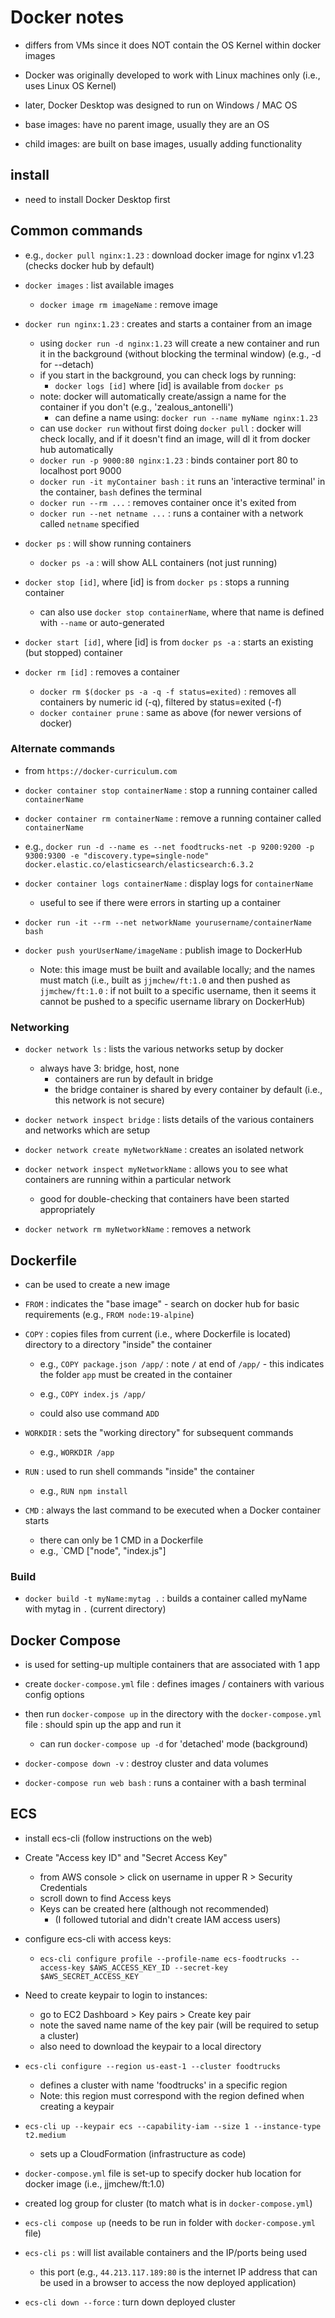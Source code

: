 # Docker notes
- differs from VMs since it does NOT contain the OS Kernel within docker images
- Docker was originally developed to work with Linux machines only (i.e., uses Linux OS Kernel)
- later, Docker Desktop was designed to run on Windows / MAC OS

- base images:  have no parent image, usually they are an OS
- child images: are built on base images, usually adding functionality


## install
- need to install Docker Desktop first

## Common commands
- e.g., `docker pull nginx:1.23` : download docker image for nginx v1.23 (checks docker hub by default)

- `docker images` : list available images
  - `docker image rm imageName` : remove image

- `docker run nginx:1.23` : creates and starts a container from an image
  - using `docker run -d nginx:1.23` will create a new container and run it in the background (without blocking the terminal window) (e.g., -d for --detach)
  - if you start in the background, you can check logs by running:
    - `docker logs [id]` where [id] is available from `docker ps`
  - note:  docker will automatically create/assign a name for the container if you don't (e.g., 'zealous_antonelli')
    - can define a name using: `docker run --name myName nginx:1.23`
  - can use `docker run` without first doing `docker pull` : docker will check locally, and if it doesn't find an image, will dl it from docker hub automatically
  - `docker run -p 9000:80 nginx:1.23` : binds container port 80 to localhost port 9000
  - `docker run -it myContainer bash` : `it` runs an 'interactive terminal' in the container, `bash` defines the terminal
  - `docker run --rm ...` : removes container once it's exited from
  - `docker run --net netname ...` : runs a container with a network called `netname` specified

- `docker ps` : will show running containers
  - `docker ps -a` : will show ALL containers (not just running)

- `docker stop [id]`, where [id] is from `docker ps` : stops a running container
    - can also use `docker stop containerName`, where that name is defined with `--name` or auto-generated

- `docker start [id]`, where [id] is from `docker ps -a` : starts an existing (but stopped) container

- `docker rm [id]` : removes a container
  - `docker rm $(docker ps -a -q -f status=exited)` : removes all containers by numeric id (-q), filtered by status=exited (-f)
  - `docker container prune` : same as above (for newer versions of docker)

### Alternate commands
- from `https://docker-curriculum.com`

- `docker container stop containerName` : stop a running container called `containerName`
- `docker container rm containerName` : remove a running container called `containerName`
- e.g., `docker run -d --name es --net foodtrucks-net -p 9200:9200 -p 9300:9300 -e "discovery.type=single-node" docker.elastic.co/elasticsearch/elasticsearch:6.3.2`

- `docker container logs containerName` : display logs for `containerName`
    - useful to see if there were errors in starting up a container

- `docker run -it --rm --net networkName yourusername/containerName bash`

- `docker push yourUserName/imageName` : publish image to DockerHub
    - Note:  this image must be built and available locally; and the names must match (i.e., built as `jjmchew/ft:1.0` and then pushed as `jjmchew/ft:1.0` :  if not built to a specific username, then it seems it cannot be pushed to a specific username library on DockerHub)


### Networking
- `docker network ls` : lists the various networks setup by docker
  - always have 3: bridge, host, none
    - containers are run by default in bridge
    - the bridge container is shared by every container by default (i.e., this network is not secure)

- `docker network inspect bridge` : lists details of the various containers and networks which are setup

- `docker network create myNetworkName` : creates an isolated network
- `docker network inspect myNetworkName` : allows you to see what containers are running within a particular network
    - good for double-checking that containers have been started appropriately

- `docker network rm myNetworkName` : removes a network


## Dockerfile
- can be used to create a new image

- `FROM` : indicates the "base image" - search on docker hub for basic requirements (e.g., `FROM node:19-alpine`)

- `COPY` : copies files from current (i.e., where Dockerfile is located) directory to a directory "inside" the container
  - e.g., `COPY package.json /app/` : note `/` at end of `/app/` - this indicates the folder `app` must be created in the container
  - e.g., `COPY index.js /app/`

  - could also use command `ADD`


- `WORKDIR` : sets the "working directory" for subsequent commands
  - e.g., `WORKDIR /app`

- `RUN` : used to run shell commands "inside" the container
  - e.g., `RUN npm install`

- `CMD` : always the last command to be executed when a Docker container starts
    - there can only be 1 CMD in a Dockerfile
    - e.g., `CMD ["node", "index.js"]

### Build
- `docker build -t myName:mytag .` : builds a container called myName with mytag in `.` (current directory)


## Docker Compose
- is used for setting-up multiple containers that are associated with 1 app

- create `docker-compose.yml` file : defines images / containers with various config options
- then run `docker-compose up` in the directory with the `docker-compose.yml` file : should spin up the app and run it
    - can run `docker-compose up -d` for 'detached' mode (background)

- `docker-compose down -v` : destroy cluster and data volumes

- `docker-compose run web bash` : runs a container with a bash terminal


## ECS
- install ecs-cli (follow instructions on the web)

- Create "Access key ID" and "Secret Access Key"
    - from AWS console > click on username in upper R > Security Credentials
    - scroll down to find Access keys
    - Keys can be created here (although not recommended)
      - (I followed tutorial and didn't create IAM access users)

- configure ecs-cli with access keys:
    - `ecs-cli configure profile --profile-name ecs-foodtrucks --access-key $AWS_ACCESS_KEY_ID --secret-key $AWS_SECRET_ACCESS_KEY`


- Need to create keypair to login to instances:
  - go to EC2 Dashboard > Key pairs > Create key pair
  - note the saved name name of the key pair (will be required to setup a cluster)
  - also need to download the keypair to a local directory


- `ecs-cli configure --region us-east-1 --cluster foodtrucks`
    - defines a cluster with name 'foodtrucks' in a specific region
    - Note:  this region must correspond with the region defined when creating a keypair


- `ecs-cli up --keypair ecs --capability-iam --size 1 --instance-type t2.medium`
    - sets up a CloudFormation (infrastructure as code)

- `docker-compose.yml` file is set-up to specify docker hub location for docker image (i.e., jjmchew/ft:1.0)

- created log group for cluster (to match what is in `docker-compose.yml`)


- `ecs-cli compose up` (needs to be run in folder with `docker-compose.yml` file)


- `ecs-cli ps` : will list available containers and the IP/ports being used
    - this port (e.g., `44.213.117.189:80` is the internet IP address that can be used in a browser to access the now deployed application)

- `ecs-cli down --force` : turn down deployed cluster
